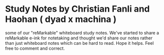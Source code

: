# Study Notes by Christian Fanli and Haohan ( dyad x machina )
some of our "reMarkable" whiteboard study notes.
We've started to share a reMarkable e-ink for notetaking and thought we'd share our notes rather than just whiteboard notes which can be hard to read. Hope it helps. Feel free to comment and correct.


